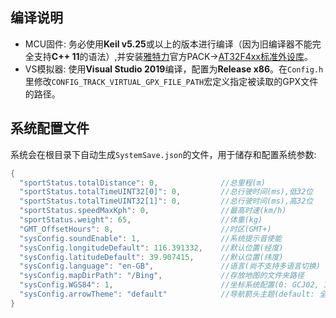 ## 编译说明
* MCU固件: 务必使用**Keil v5.25**或以上的版本进行编译（因为旧编译器不能完全支持**C++ 11**的语法）,并安装[雅特力](https://www.arterytek.com/cn/index.jsp)官方PACK->[AT32F4xx标准外设库](http://www.arterytek.com/download/Pack_Keil_AT32F4xx_CH_V1.3.4.zip)。
* VS模拟器: 使用**Visual Studio 2019**编译，配置为**Release x86**。在`Config.h`里修改`CONFIG_TRACK_VIRTUAL_GPX_FILE_PATH`宏定义指定被读取的GPX文件的路径。

## 系统配置文件
系统会在根目录下自动生成`SystemSave.json`的文件，用于储存和配置系统参数:
```C
{
  "sportStatus.totalDistance": 0,              //总里程(m)
  "sportStatus.totalTimeUINT32[0]": 0,         //总行驶时间(ms),低32位
  "sportStatus.totalTimeUINT32[1]": 0,         //总行驶时间(ms),高32位
  "sportStatus.speedMaxKph": 0,                //最高时速(km/h)
  "sportStatus.weight": 65,                    //体重(kg)
  "GMT_OffsetHours": 8,                        //时区(GMT+)
  "sysConfig.soundEnable": 1,                  //系统提示音使能
  "sysConfig.longitudeDefault": 116.391332,    //默认位置(经度)
  "sysConfig.latitudeDefault": 39.907415,      //默认位置(纬度)
  "sysConfig.language": "en-GB",               //语言(尚不支持多语言切换)
  "sysConfig.mapDirPath": "/Bing",             //存放地图的文件夹路径
  "sysConfig.WGS84": 1,                        //坐标系统配置(0: GCJ02, 1: WGS84)
  "sysConfig.arrowTheme": "default"            //导航箭头主题(default: 全黑, dark: 橙底黑边, light: 橙底白边)
}
```
